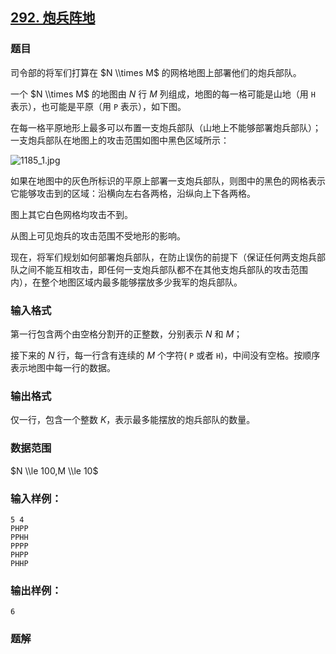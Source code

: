 ## [292\. 炮兵阵地](https://www.acwing.com/problem/content/294/)

### 题目

司令部的将军们打算在 $N \\times M$ 的网格地图上部署他们的炮兵部队。

一个 $N \\times M$ 的地图由 $N$ 行 $M$ 列组成，地图的每一格可能是山地（用 `H` 表示），也可能是平原（用 `P` 表示），如下图。

在每一格平原地形上最多可以布置一支炮兵部队（山地上不能够部署炮兵部队）；一支炮兵部队在地图上的攻击范围如图中黑色区域所示：

![1185_1.jpg](/media/article/image/2019/02/16/19_d512cdba31-1185_1.jpg)

如果在地图中的灰色所标识的平原上部署一支炮兵部队，则图中的黑色的网格表示它能够攻击到的区域：沿横向左右各两格，沿纵向上下各两格。

图上其它白色网格均攻击不到。

从图上可见炮兵的攻击范围不受地形的影响。

现在，将军们规划如何部署炮兵部队，在防止误伤的前提下（保证任何两支炮兵部队之间不能互相攻击，即任何一支炮兵部队都不在其他支炮兵部队的攻击范围内），在整个地图区域内最多能够摆放多少我军的炮兵部队。

### 输入格式

第一行包含两个由空格分割开的正整数，分别表示 $N$ 和 $M$；

接下来的 $N$ 行，每一行含有连续的 $M$ 个字符( `P` 或者 `H`)，中间没有空格。按顺序表示地图中每一行的数据。

### 输出格式

仅一行，包含一个整数 $K$，表示最多能摆放的炮兵部队的数量。

### 数据范围

$N \\le 100,M \\le 10$

### 输入样例：

```
5 4
PHPP
PPHH
PPPP
PHPP
PHHP
```

### 输出样例：

```
6
```

### 题解

